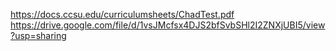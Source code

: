 https://docs.ccsu.edu/curriculumsheets/ChadTest.pdf
https://drive.google.com/file/d/1vsJMcfsx4DJS2bfSvbSHl2I2ZNXjUBI5/view?usp=sharing
